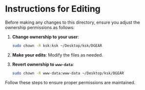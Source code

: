 # Instructions for Editing

Before making any changes to this directory, ensure you adjust the ownership permissions as follows:

1. **Change ownership to your user**:
    ```bash
    sudo chown -R ksk:ksk ~/Desktop/ksk/DGEAR
    ```

2. **Make your edits**:
    Modify the files as needed.

3. **Revert ownership to `www-data`**:
    ```bash
    sudo chown -R www-data:www-data ~/Desktop/ksk/DGEAR
    ```

Follow these steps to ensure proper permissions are maintained.